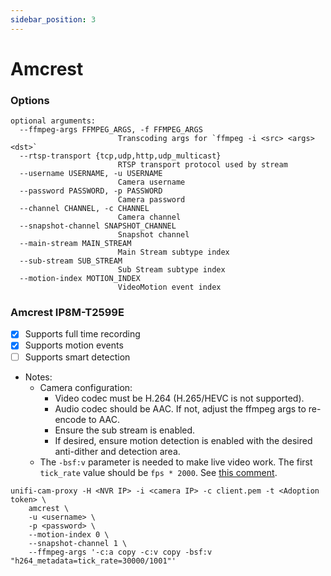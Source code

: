 ```yaml
---
sidebar_position: 3
---
```


# Amcrest

### Options
```
optional arguments:
  --ffmpeg-args FFMPEG_ARGS, -f FFMPEG_ARGS
                        Transcoding args for `ffmpeg -i <src> <args> <dst>`
  --rtsp-transport {tcp,udp,http,udp_multicast}
                        RTSP transport protocol used by stream
  --username USERNAME, -u USERNAME
                        Camera username
  --password PASSWORD, -p PASSWORD
                        Camera password
  --channel CHANNEL, -c CHANNEL
                        Camera channel
  --snapshot-channel SNAPSHOT_CHANNEL
                        Snapshot channel
  --main-stream MAIN_STREAM
                        Main Stream subtype index
  --sub-stream SUB_STREAM
                        Sub Stream subtype index
  --motion-index MOTION_INDEX
                        VideoMotion event index
```

### Amcrest IP8M-T2599E

- [x] Supports full time recording
- [x] Supports motion events
- [ ] Supports smart detection
- Notes:
    * Camera configuration:
        * Video codec must be H.264 (H.265/HEVC is not supported).
        * Audio codec should be AAC. If not, adjust the ffmpeg args to re-encode to AAC.
        * Ensure the sub stream is enabled.
        * If desired, ensure motion detection is enabled with the desired anti-dither and detection area.
    * The `-bsf:v` parameter is needed to make live video work. The first `tick_rate` value should be `fps * 2000`. See [this comment](https://github.com/keshavdv/unifi-cam-proxy/issues/31#issuecomment-841914363).

```
unifi-cam-proxy -H <NVR IP> -i <camera IP> -c client.pem -t <Adoption token> \
    amcrest \
    -u <username> \
    -p <password> \
    --motion-index 0 \
    --snapshot-channel 1 \
    --ffmpeg-args '-c:a copy -c:v copy -bsf:v "h264_metadata=tick_rate=30000/1001"'
```
